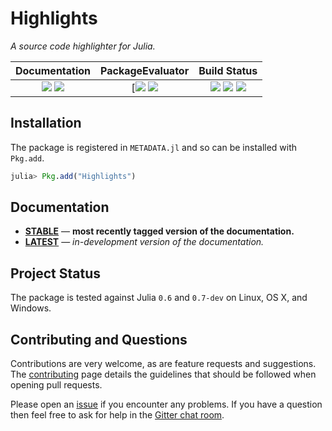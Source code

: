 # Highlights

*A source code highlighter for Julia.*

| **Documentation**                                                               | **PackageEvaluator**                                                                            | **Build Status**                                                                                |
|:-------------------------------------------------------------------------------:|:-----------------------------------------------------------------------------------------------:|:-----------------------------------------------------------------------------------------------:|
| [![][docs-stable-img]][docs-stable-url] [![][docs-latest-img]][docs-latest-url] | [[![][pkg-0.6-img]][pkg-0.6-url] [![][pkg-0.7-img]][pkg-0.7-url] | [![][travis-img]][travis-url] [![][appveyor-img]][appveyor-url] [![][codecov-img]][codecov-url] |


## Installation

The package is registered in `METADATA.jl` and so can be installed with `Pkg.add`.

```julia
julia> Pkg.add("Highlights")
```

## Documentation

- [**STABLE**][docs-stable-url] &mdash; **most recently tagged version of the documentation.**
- [**LATEST**][docs-latest-url] &mdash; *in-development version of the documentation.*

## Project Status

The package is tested against Julia `0.6` and `0.7-dev` on Linux, OS X, and Windows.

## Contributing and Questions

Contributions are very welcome, as are feature requests and suggestions. The
[contributing][contrib-url] page details the guidelines that should be followed when opening
pull requests.

Please open an [issue][issues-url] if you encounter any problems. If you have a question
then feel free to ask for help in the [Gitter chat room][gitter-url].

[gitter-url]: https://gitter.im/juliadocs/users

[contrib-url]: https://juliadocs.github.io/Documenter.jl/latest/man/contributing/

[docs-latest-img]: https://img.shields.io/badge/docs-latest-blue.svg
[docs-latest-url]: https://juliadocs.github.io/Highlights.jl/latest

[docs-stable-img]: https://img.shields.io/badge/docs-stable-blue.svg
[docs-stable-url]: https://juliadocs.github.io/Highlights.jl/stable

[travis-img]: https://travis-ci.org/JuliaDocs/Highlights.jl.svg?branch=master
[travis-url]: https://travis-ci.org/JuliaDocs/Highlights.jl

[appveyor-img]: https://ci.appveyor.com/api/projects/status/qnphq3a8eph3o979/branch/master?svg=true
[appveyor-url]: https://ci.appveyor.com/project/MichaelHatherly/highlights-jl/branch/master

[codecov-img]: https://codecov.io/gh/JuliaDocs/Highlights.jl/branch/master/graph/badge.svg
[codecov-url]: https://codecov.io/gh/JuliaDocs/Highlights.jl

[issues-url]: https://github.com/JuliaDocs/Highlights.jl/issues

[pkg-0.6-img]: http://pkg.julialang.org/badges/Highlights_0.6.svg
[pkg-0.6-url]: http://pkg.julialang.org/?pkg=Highlights&ver=0.6
[pkg-0.7-img]: http://pkg.julialang.org/badges/Highlights_0.7.svg
[pkg-0.7-url]: http://pkg.julialang.org/?pkg=Highlights&ver=0.7
